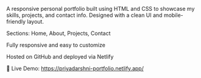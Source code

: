 A responsive personal portfolio built using HTML and CSS to showcase my skills, projects, and contact info. Designed with a clean UI and mobile-friendly layout.

Sections: Home, About, Projects, Contact

Fully responsive and easy to customize

Hosted on GitHub and deployed via Netlify

🔗 Live Demo: https://priyadarshni-portfolio.netlify.app/
